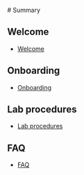 ‌# Summary​
## Welcome

* [Welcome](docs/welcome.md)

## Onboarding

* [Onboarding](docs/onboarding.md)      

## Lab procedures

* [Lab procedures](docs/lab-procedures.md)

## FAQ

* [FAQ](docs/faq.md)